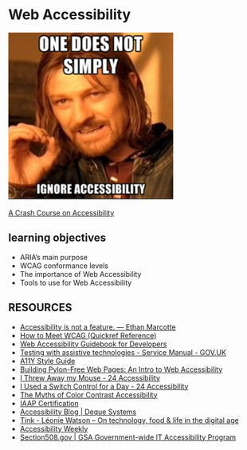 # Web Accessibility

![alt text](image.png)

[A Crash Course on Accessibility](https://intranet.alxswe.com/concepts/549)

## learning objectives
- ARIA’s main purpose
- WCAG conformance levels
- The importance of Web Accessibility
- Tools to use for Web Accessibility

## RESOURCES

- [Accessibility is not a feature. — Ethan Marcotte](https://ethanmarcotte.com/wrote/accessibility-is-not-a-feature/)
- [How to Meet WCAG (Quickref Reference)](https://www.w3.org/WAI/WCAG22/quickref/?versions=2.1)
- [Web Accessibility Guidebook for Developers](https://www.telerik.com/blogs/web-accessibility-guidebook-for-developers)
- [Testing with assistive technologies - Service Manual - GOV.UK](https://www.gov.uk/service-manual/technology/testing-with-assistive-technologies)
- [A11Y Style Guide](https://a11y-style-guide.com/style-guide/)
- [Building Pylon-Free Web Pages: An Intro to Web Accessibility](https://engineering.vena.io/building-pylon-free-web-pages-an-intro-to-web-accessibility/)
- [I Threw Away my Mouse - 24 Accessibility](https://www.24a11y.com/2018/i-threw-away-my-mouse/)
- [I Used a Switch Control for a Day - 24 Accessibility](https://www.24a11y.com/2018/i-used-a-switch-control-for-a-day/)
- [The Myths of Color Contrast Accessibility](https://uxmovement.com/buttons/the-myths-of-color-contrast-accessibility/)
- [IAAP Certification](https://www.accessibilityassociation.org/s/certification)
- [Accessibility Blog | Deque Systems](https://www.deque.com/blog/)
- [Tink - Léonie Watson – On technology, food & life in the digital age](https://tink.uk/)
- [Accessibility Weekly](https://a11yweekly.com/)
- [Section508.gov | GSA Government-wide IT Accessibility Program](https://www.section508.gov/)